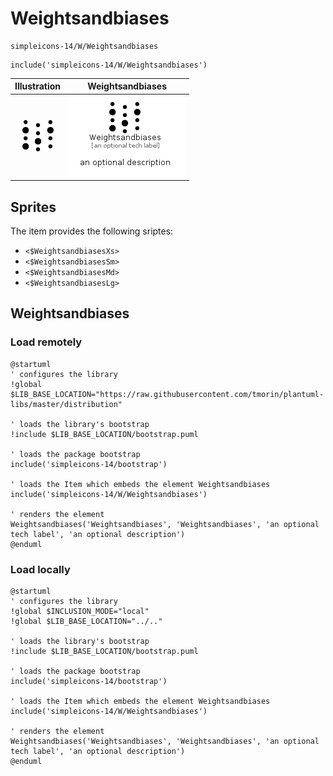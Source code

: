# Weightsandbiases


```text
simpleicons-14/W/Weightsandbiases
```

```text
include('simpleicons-14/W/Weightsandbiases')
```



| Illustration | Weightsandbiases |
| :---: | :---: |
| ![illustration for Illustration](../../simpleicons-14/W/Weightsandbiases.png) | ![illustration for Weightsandbiases](../../simpleicons-14/W/Weightsandbiases.Local.png) |



## Sprites
The item provides the following sriptes:

- `<$WeightsandbiasesXs>`
- `<$WeightsandbiasesSm>`
- `<$WeightsandbiasesMd>`
- `<$WeightsandbiasesLg>`





## Weightsandbiases

### Load remotely
```plantuml
@startuml
' configures the library
!global $LIB_BASE_LOCATION="https://raw.githubusercontent.com/tmorin/plantuml-libs/master/distribution"

' loads the library's bootstrap
!include $LIB_BASE_LOCATION/bootstrap.puml

' loads the package bootstrap
include('simpleicons-14/bootstrap')

' loads the Item which embeds the element Weightsandbiases
include('simpleicons-14/W/Weightsandbiases')

' renders the element
Weightsandbiases('Weightsandbiases', 'Weightsandbiases', 'an optional tech label', 'an optional description')
@enduml
```

### Load locally
```plantuml
@startuml
' configures the library
!global $INCLUSION_MODE="local"
!global $LIB_BASE_LOCATION="../.."

' loads the library's bootstrap
!include $LIB_BASE_LOCATION/bootstrap.puml

' loads the package bootstrap
include('simpleicons-14/bootstrap')

' loads the Item which embeds the element Weightsandbiases
include('simpleicons-14/W/Weightsandbiases')

' renders the element
Weightsandbiases('Weightsandbiases', 'Weightsandbiases', 'an optional tech label', 'an optional description')
@enduml
```

